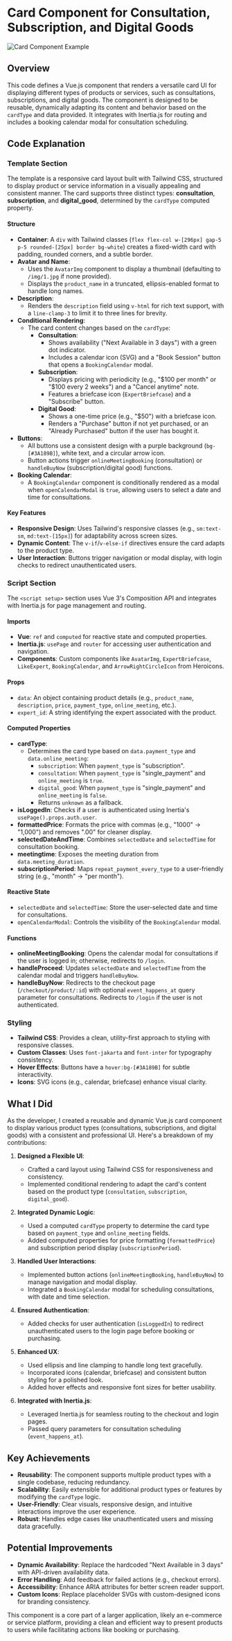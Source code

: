 # Card Component for Consultation, Subscription, and Digital Goods

![Card Component Example](https://via.placeholder.com/300x200.png?text=Card+Component+Example)

## Overview

This code defines a Vue.js component that renders a versatile card UI for displaying different types of products or services, such as consultations, subscriptions, and digital goods. The component is designed to be reusable, dynamically adapting its content and behavior based on the `cardType` and data provided. It integrates with Inertia.js for routing and includes a booking calendar modal for consultation scheduling.

## Code Explanation

### Template Section

The template is a responsive card layout built with Tailwind CSS, structured to display product or service information in a visually appealing and consistent manner. The card supports three distinct types: **consultation**, **subscription**, and **digital_good**, determined by the `cardType` computed property.

#### Structure
- **Container**: A `div` with Tailwind classes (`flex flex-col w-[296px] gap-5 p-5 rounded-[25px] border bg-white`) creates a fixed-width card with padding, rounded corners, and a subtle border.
- **Avatar and Name**:
  - Uses the `AvatarImg` component to display a thumbnail (defaulting to `/img/1.jpg` if none provided).
  - Displays the `product_name` in a truncated, ellipsis-enabled format to handle long names.
- **Description**:
  - Renders the `description` field using `v-html` for rich text support, with a `line-clamp-3` to limit it to three lines for brevity.
- **Conditional Rendering**:
  - The card content changes based on the `cardType`:
    - **Consultation**:
      - Shows availability ("Next Available in 3 days") with a green dot indicator.
      - Includes a calendar icon (SVG) and a "Book Session" button that opens a `BookingCalendar` modal.
    - **Subscription**:
      - Displays pricing with periodicity (e.g., "$100 per month" or "$100 every 2 weeks") and a "Cancel anytime" note.
      - Features a briefcase icon (`ExpertBriefcase`) and a "Subscribe" button.
    - **Digital Good**:
      - Shows a one-time price (e.g., "$50") with a briefcase icon.
      - Renders a "Purchase" button if not yet purchased, or an "Already Purchased" button if the user has bought it.
- **Buttons**:
  - All buttons use a consistent design with a purple background (`bg-[#3A189B]`), white text, and a circular arrow icon.
  - Button actions trigger `onlineMeetingBooking` (consultation) or `handleBuyNow` (subscription/digital good) functions.
- **Booking Calendar**:
  - A `BookingCalendar` component is conditionally rendered as a modal when `openCalendarModal` is `true`, allowing users to select a date and time for consultations.

#### Key Features
- **Responsive Design**: Uses Tailwind's responsive classes (e.g., `sm:text-sm`, `md:text-[15px]`) for adaptability across screen sizes.
- **Dynamic Content**: The `v-if`/`v-else-if` directives ensure the card adapts to the product type.
- **User Interaction**: Buttons trigger navigation or modal display, with login checks to redirect unauthenticated users.

### Script Section

The `<script setup>` section uses Vue 3's Composition API and integrates with Inertia.js for page management and routing.

#### Imports
- **Vue**: `ref` and `computed` for reactive state and computed properties.
- **Inertia.js**: `usePage` and `router` for accessing user authentication and navigation.
- **Components**: Custom components like `AvatarImg`, `ExpertBriefcase`, `LikeExpert`, `BookingCalendar`, and `ArrowRightCircleIcon` from Heroicons.

#### Props
- `data`: An object containing product details (e.g., `product_name`, `description`, `price`, `payment_type`, `online_meeting`, etc.).
- `expert_id`: A string identifying the expert associated with the product.

#### Computed Properties
- **cardType**:
  - Determines the card type based on `data.payment_type` and `data.online_meeting`:
    - `subscription`: When `payment_type` is "subscription".
    - `consultation`: When `payment_type` is "single_payment" and `online_meeting` is `true`.
    - `digital_good`: When `payment_type` is "single_payment" and `online_meeting` is `false`.
    - Returns `unknown` as a fallback.
- **isLoggedIn**: Checks if a user is authenticated using Inertia's `usePage().props.auth.user`.
- **formattedPrice**: Formats the price with commas (e.g., "1000" → "1,000") and removes ".00" for cleaner display.
- **selectedDateAndTime**: Combines `selectedDate` and `selectedTime` for consultation booking.
- **meetingtime**: Exposes the meeting duration from `data.meeting_duration`.
- **subscriptionPeriod**: Maps `repeat_payment_every_type` to a user-friendly string (e.g., "month" → "per month").

#### Reactive State
- `selectedDate` and `selectedTime`: Store the user-selected date and time for consultations.
- `openCalendarModal`: Controls the visibility of the `BookingCalendar` modal.

#### Functions
- **onlineMeetingBooking**: Opens the calendar modal for consultations if the user is logged in; otherwise, redirects to `/login`.
- **handleProceed**: Updates `selectedDate` and `selectedTime` from the calendar modal and triggers `handleBuyNow`.
- **handleBuyNow**: Redirects to the checkout page (`/checkout/product/:id`) with optional `event_happens_at` query parameter for consultations. Redirects to `/login` if the user is not authenticated.

### Styling
- **Tailwind CSS**: Provides a clean, utility-first approach to styling with responsive classes.
- **Custom Classes**: Uses `font-jakarta` and `font-inter` for typography consistency.
- **Hover Effects**: Buttons have a `hover:bg-[#3A189B]` for subtle interactivity.
- **Icons**: SVG icons (e.g., calendar, briefcase) enhance visual clarity.

## What I Did

As the developer, I created a reusable and dynamic Vue.js card component to display various product types (consultations, subscriptions, and digital goods) with a consistent and professional UI. Here's a breakdown of my contributions:

1. **Designed a Flexible UI**:
   - Crafted a card layout using Tailwind CSS for responsiveness and consistency.
   - Implemented conditional rendering to adapt the card's content based on the product type (`consultation`, `subscription`, `digital_good`).

2. **Integrated Dynamic Logic**:
   - Used a computed `cardType` property to determine the card type based on `payment_type` and `online_meeting` fields.
   - Added computed properties for price formatting (`formattedPrice`) and subscription period display (`subscriptionPeriod`).

3. **Handled User Interactions**:
   - Implemented button actions (`onlineMeetingBooking`, `handleBuyNow`) to manage navigation and modal display.
   - Integrated a `BookingCalendar` modal for scheduling consultations, with date and time selection.

4. **Ensured Authentication**:
   - Added checks for user authentication (`isLoggedIn`) to redirect unauthenticated users to the login page before booking or purchasing.

5. **Enhanced UX**:
   - Used ellipsis and line clamping to handle long text gracefully.
   - Incorporated icons (calendar, briefcase) and consistent button styling for a polished look.
   - Added hover effects and responsive font sizes for better usability.

6. **Integrated with Inertia.js**:
   - Leveraged Inertia.js for seamless routing to the checkout and login pages.
   - Passed query parameters for consultation scheduling (`event_happens_at`).

## Key Achievements
- **Reusability**: The component supports multiple product types with a single codebase, reducing redundancy.
- **Scalability**: Easily extensible for additional product types or features by modifying the `cardType` logic.
- **User-Friendly**: Clear visuals, responsive design, and intuitive interactions improve the user experience.
- **Robust**: Handles edge cases like unauthenticated users and missing data gracefully.

## Potential Improvements
- **Dynamic Availability**: Replace the hardcoded "Next Available in 3 days" with API-driven availability data.
- **Error Handling**: Add feedback for failed actions (e.g., checkout errors).
- **Accessibility**: Enhance ARIA attributes for better screen reader support.
- **Custom Icons**: Replace placeholder SVGs with custom-designed icons for branding consistency.

This component is a core part of a larger application, likely an e-commerce or service platform, providing a clean and efficient way to present products to users while facilitating actions like booking or purchasing.